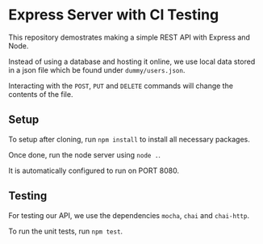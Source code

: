 # Express Server with CI Testing

This repository demostrates making a simple REST API with Express and Node.

Instead of using a database and hosting it online, we use local data stored in a json file which be found under `dummy/users.json`.

Interacting with the `POST`, `PUT` and `DELETE` commands will change the contents of the file.

## Setup

To setup after cloning, run `npm install` to install all necessary packages.

Once done, run the node server using `node .`.

It is automatically configured to run on PORT 8080.

## Testing

For testing our API, we use the dependencies `mocha`, `chai` and `chai-http`.

To run the unit tests, run `npm test`.
